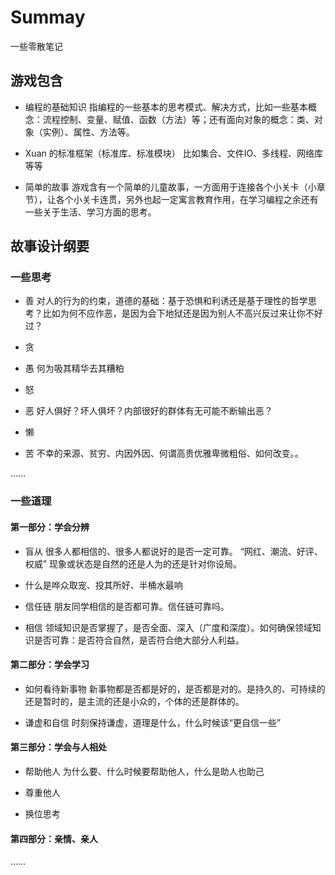 # Summay

一些零散笔记


## 游戏包含

* 编程的基础知识
  指编程的一些基本的思考模式、解决方式，比如一些基本概念：流程控制、变量、赋值、函数（方法）等；还有面向对象的概念：类、对象（实例）、属性、方法等。

* Xuan 的标准框架（标准库、标准模块）
  比如集合、文件IO、多线程、网络库等等

* 简单的故事
  游戏含有一个简单的儿童故事，一方面用于连接各个小关卡（小章节），让各个小关卡连贯，另外也起一定寓言教育作用，在学习编程之余还有一些关于生活、学习方面的思考。

## 故事设计纲要

### 一些思考

* 善
  对人的行为的约束，道德的基础：基于恐惧和利诱还是基于理性的哲学思考？比如为何不应作恶，是因为会下地狱还是因为别人不高兴反过来让你不好过？

* 贪

* 愚
  何为吸其精华去其糟粕

* 怒

* 恶
  好人俱好？坏人俱坏？内部很好的群体有无可能不断输出恶？
  
* 懒

* 苦
  不幸的来源、贫穷、内因外因、何谓高贵优雅卑微粗俗、如何改变。。

……

### 一些道理

#### 第一部分：学会分辨

* 盲从
  很多人都相信的、很多人都说好的是否一定可靠。
  “网红、潮流、好评、权威” 现象或状态是自然的还是人为的还是针对你设局。

* 什么是哗众取宠、投其所好、半桶水最响


* 信任链
  朋友同学相信的是否都可靠。信任链可靠吗。

* 相信
  领域知识是否掌握了，是否全面、深入（广度和深度）。如何确保领域知识是否可靠：是否符合自然，是否符合绝大部分人利益。

#### 第二部分：学会学习

* 如何看待新事物
  新事物都是否都是好的，是否都是对的。是持久的、可持续的还是暂时的，是主流的还是小众的，个体的还是群体的。

* 谦虚和自信
  时刻保持谦虚，道理是什么，什么时候该“更自信一些”

#### 第三部分：学会与人相处

* 帮助他人
  为什么要、什么时候要帮助他人，什么是助人也助己

* 尊重他人

* 换位思考

#### 第四部分：亲情、亲人

……